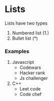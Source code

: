 # Lists

Lists have two types
1. Numbered list (1.)
2. Bullet list (*)

### Examples

1. Javascript
    * Codewars
    * Hacker rank
    * Js challenger
2. C++
    * Leet code
    * Code chef